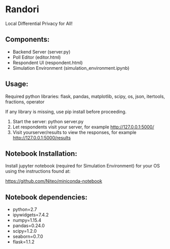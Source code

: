 # Randori
Local Differential Privacy for All!

## Components:
- Backend Server (server.py)
- Poll Editor (editor.html)
- Respondent UI (respondent.html)
- Simulation Environment (simulation_environment.ipynb)

## Usage:
Required python libraries: flask, pandas, matplotlib, scipy, os, json, itertools, fractions, operator

If any library is missing, use pip install <library> before proceeding.

1) Start the server: python server.py
2) Let respondents visit your server, for example http://127.0.0.1:5000/
3) Visit yourserver/results to view the responses, for example http://127.0.0.1:5000/results 

## Notebook Installation:
Install jupyter notebook (required for Simulation Environment) for your OS using the instructions found at:

https://github.com/Niteo/miniconda-notebook

## Notebook dependencies:
 - python=2.7
 - ipywidgets=7.4.2
 - numpy=1.15.4
 - pandas=0.24.0
 - scipy=1.2.0
 - seaborn=0.7.0
 - flask=1.1.2
